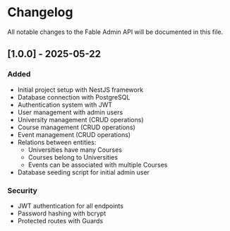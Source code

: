 # Changelog

All notable changes to the Fable Admin API will be documented in this file.

## [1.0.0] - 2025-05-22

### Added
- Initial project setup with NestJS framework
- Database connection with PostgreSQL
- Authentication system with JWT
- User management with admin users
- University management (CRUD operations)
- Course management (CRUD operations)
- Event management (CRUD operations)
- Relations between entities:
  - Universities have many Courses
  - Courses belong to Universities
  - Events can be associated with multiple Courses
- Database seeding script for initial admin user

### Security
- JWT authentication for all endpoints
- Password hashing with bcrypt
- Protected routes with Guards
